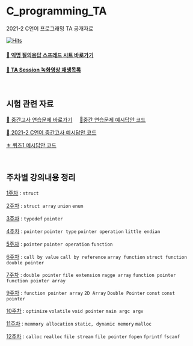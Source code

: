 # C_programming_TA
2021-2 C언어 프로그래밍 TA 공개자료   

[![Hits](https://hits.seeyoufarm.com/api/count/incr/badge.svg?url=https%3A%2F%2Fgithub.com%2Fseohyun-kim%2FC_programming_TA&count_bg=%2396C0C2&title_bg=%23555555&icon=&icon_color=%23E7E7E7&title=hits&edge_flat=false)](https://hits.seeyoufarm.com)  


#### [🔗 익명 질의응답 스프레드 시트 바로가기](https://docs.google.com/spreadsheets/d/1M8s5v90XdjfF4MFbA7Hq7CrRYrupTI84S4h0olFWAl8/edit#gid=0)  

#### [🔗 TA Session 녹화영상 재생목록](https://youtube.com/playlist?list=PLb0pgb0RlXErPhqHHaL38hIr7HWcZDRhO)  

<br>  


## 시험 관련 자료  
[ 📝 중간고사 연습문제 바로가기](https://rose-buckaroo-d20.notion.site/C-2-f74930a7d46343769b6cf92e63aa5682) &nbsp;  &nbsp; [📂중간 연습문제 예시답안 코드](https://github.com/seohyun-kim/C_programming_TA/blob/c64bc53714c03dc3f88e49d8d11d5e657847fcac/about%20Midterm%20Exam%20Practice/MidtermExamPrac.c)  

[ 💌 2021-2 C언어 중간고사 예시답안 코드](https://github.com/seohyun-kim/C_programming_TA/blob/c64bc53714c03dc3f88e49d8d11d5e657847fcac/Week8-Midterm%20Exam/MidtermExamOnlineJudge(1534~1538).c)

[⚜ 퀴즈1 예시답안 코드](https://github.com/seohyun-kim/C_programming_TA/blob/c64bc53714c03dc3f88e49d8d11d5e657847fcac/Week10-volatile,%20void,%20main/Quiz_1_ex_sol(2021-11-09).c)


<br>  


## 주차별 강의내용 정리  
[1주차](https://github.com/seohyun-kim/C_programming_TA/tree/main/Week1-Struct#1%EC%A3%BC%EC%B0%A8-%EA%B5%AC%EC%A1%B0%EC%B2%B4-%EC%A0%95%EC%9D%98-%EC%84%A0%EC%96%B8-%EB%8C%80%EC%9E%85-%EB%B9%84%EA%B5%90)   : `struct`  

[2주차](https://github.com/seohyun-kim/C_programming_TA/tree/main/Week2-StructArray%2CUnion%2CEnum#2%EC%A3%BC%EC%B0%A8-%EA%B5%AC%EC%A1%B0%EC%B2%B4-%EB%B0%B0%EC%97%B4-%EA%B3%B5%EC%9A%A9%EC%B2%B4-%EC%97%B4%EA%B1%B0%ED%98%95)  : `struct array` `union` `enum`

[3주차](https://github.com/seohyun-kim/C_programming_TA/tree/main/Week3-typedef%2C%20Pointer#3%EC%A3%BC%EC%B0%A8-typedef-%ED%8F%AC%EC%9D%B8%ED%84%B0-%EA%B8%B0%EC%B4%88)  : `typedef` `pointer`  

[4주차](https://github.com/seohyun-kim/C_programming_TA/tree/main/Week4-%20pointer%20type%2C%20operation#4%EC%A3%BC%EC%B0%A8-%ED%8F%AC%EC%9D%B8%ED%84%B0-%ED%83%80%EC%9E%85-%EC%97%B0%EC%82%B0)   : `pointer` `pointer type` `pointer operation` `little endian`

[5주차](https://github.com/seohyun-kim/C_programming_TA/tree/main/Week5-pointer%20array%2C%20function#5%EC%A3%BC%EC%B0%A8-%ED%8F%AC%EC%9D%B8%ED%84%B0-%EB%B0%B0%EC%97%B4)    :  `pointer` `pointer operation` `function`

[6주차](https://github.com/seohyun-kim/C_programming_TA/tree/main/Week6-function%2C%20callByRef%2C%20pointer#6%EC%A3%BC%EC%B0%A8-call-by-ref-function-double-pointer)    :  `call by value` `call by reference`  `array function` `struct function` `double pointer`

[7주차](https://github.com/seohyun-kim/C_programming_TA/tree/main/Week7-double%20pointer%2C%20file%20ext%2C%20ragged%20arr%2C%20fun%20pointer#7%EC%A3%BC%EC%B0%A8-%EB%8D%94%EB%B8%94%ED%8F%AC%EC%9D%B8%ED%84%B0-%ED%99%95%EC%9E%A5%EC%9E%90-ragged-arr-fun-pointer)  :  `double pointer` `file extension`  `ragge array` `function pointer` `function pointer array`  

[9주차](https://github.com/seohyun-kim/C_programming_TA/tree/main/Week9-2D%20Array) :  `function pointer array`  `2D Array` `Double Pointer`  `const` `const pointer`

[10주차](https://github.com/seohyun-kim/C_programming_TA/tree/main/Week10-volatile%2C%20void%2C%20main) : `optimize`  `volatile`  `void pointer` `main argc argv`


[11주차](https://github.com/seohyun-kim/C_programming_TA/tree/main/Week11-memory%2C%20malloc#11%EC%A3%BC%EC%B0%A8-%ED%8F%B0%EB%85%B8%EC%9D%B4%EB%A7%8C-%EA%B5%AC%EC%A1%B0-%EC%A0%95%EC%A0%81-%EB%8F%99%EC%A0%81-%EB%A9%94%EB%AA%A8%EB%A6%AC-malloc) : `memmory allocation` `static, dynamic memory`  `malloc`

[12주차](https://github.com/seohyun-kim/C_programming_TA/tree/main/Week12%20-%20calloc%2C%20realloc%2C%20file%20funcs#12%EC%A3%BC%EC%B0%A8-calloc-realloc-file-pointer) : `calloc`  `realloc`  `file stream` `file pointer` `fopen` `fprintf` `fscanf`

